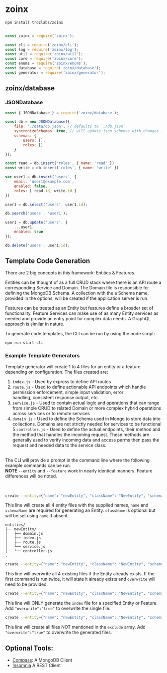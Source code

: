# zoinx

```bash
npm install trozlabs/zoinx
```

```js

const zoinx = require('zoinx');

const cli = require('zoinx/cli');
const log = require('zoinx/log');
const util = require('zoinx/util');
const core = require('zoinx/core');
const enums = require('zoinx/enums');
const database = require('zoinx/database');
const generator = require('zoinx/generator');

```


## zoinx/database

### JSONDatabase

```js
const { JSONDatabase } = require('zoinx/database');

const db = new JSONDatabase({
    file: './data/db.json', // defaults to `./db.json`
    syncronizeSchemas: true, // will update json schemas with changes in `schemas`.
    schemas: {
        users: [],
        roles: []
    }
});

const read = db.insert('roles', { name: 'read' })
const write = db.insert('roles', { name: 'write' })

var user1 = db.insert('users', { 
    email: 'user1@example.com', 
    enabled: false,
    roles: [ read.id, write.id ] 
})

user1 = db.select('users', user1.id);

db.search('users', 'user1');

user1 = db.update('users', {
    ...user1,
    enabled: true
});

db.delete('users', user1.id);

```


## Template Code Generation

There are 2 big concepts in this framework: Entities & Features.

Entities can be thought of as a full CRUD stack where there is an API route a
corresponding Service and Domain. The Domain file is responsible for defining
the MongoDB Schema. A collection with the a Schema name, provided in the
options, will be created if the application server is run.

Features can be treated as an Entity but features define a broader set of
functionality. Feature Services can make use of as many Entity services as
needed and provide an entry point for complex data needs. A GraphQL
approach is similar in nature.

To generate code templates, the CLI can be run by using the node script:

```bash
npm run start-cli
```

### Example Template Generators

Template generator will create 1 to 4 files for an entity or a feature
depending on configuration. The files created are:

1. `index.js`    - Used by express to define API routes
2. `route.js`    - Used to define actionable API endpoints which handle
   permission enforcement, simple input validation, error  
   handling, consistent response output, etc.
3. `service.js`  - Used to contain actual logic and operations that can
   range from simple CRUD to related Domain or more complex
   hybrid operations across services or to remote services
4. `domain.js`   - Used to define the Schema used in Mongo to store data
   into collections. Domains are not strictly needed for
   services to be functional
5  `controller.js`   - Used to define the actual endpoints, their method and
   the method that handles the incoming request. These methods are generally
   used to verify incoming data and access perms then pass the request and
   needed data to the service class. 


</br>The CLI will provide a prompt in the command line where the following example
commands can be run.</br>
**NOTE**
`--entity` and `--feature` work in nearly identical manners, Feature
differences will be noted.</br></br></br>

```bash
create --entity={"name": "newEntity", "className": "NewEntity", "schemaName": "test.newEntity"}
```

This line will create all 4 entity files with the supplied names, `name`
and `schemaName` are required for generating an Entity. `className` is
optional but will be set using `name` if absent.

    entities/
    ├── newEntity/
    │   ├── domain.js
    │   ├── index.js
    │   ├── route.js
    │   └── service.js
    │   └── controller.js
    .

```bash
create --entity={"name": "newEntity", "className": "NewEntity", "schemaName": "test.newEntity", "overwrite":"true"}
```

This line will overwrite all 4 existing files if the Entity already exists.
If the first command is run twice, it will state it already exists and
`overwrite` will need to be provided.

```bash
create --entity={"name": "newEntity", "className": "NewEntity", "schemaName": "test.newEntity", "only": "index"}
```

This line will ONLY generate the `index` file for a specified Entity or
Feature. Add `"overwrite":"true"` to overwrite the single file.

```bash
create --entity={"name": "newEntity", "className": "NewEntity", "schemaName": "test.newEntity", "exclude": ["domain","service"]}
```

This line will create all files NOT mentioned in the `exclude` array.
Add `"overwrite":"true"` to overwrite the generated files.


## Optional Tools:

- [Compass](https://www.mongodb.com/products/compass): A MongoDB Client
- [Insomnia](https://insomnia.rest/download) A REST Client
